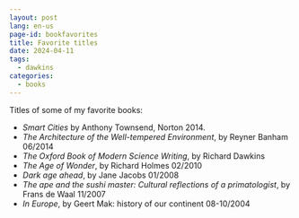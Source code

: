 ```yaml
---
layout: post
lang: en-us
page-id: bookfavorites
title: Favorite titles
date: 2024-04-11
tags:
  - dawkins
categories:
  - books
---
```


Titles of some of my favorite books:

- *Smart Cities* by Anthony Townsend, Norton 2014.
- *The Architecture of the Well-tempered Environment*, by Reyner Banham 06/2014
- *The Oxford Book of Modern Science Writing*, by Richard Dawkins
- *The Age of Wonder*, by Richard Holmes 02/2010
- *Dark age ahead*, by Jane Jacobs 01/2008
- *The ape and the sushi master: Cultural reflections of a primatologist*, by Frans de Waal 11/2007
- *In Europe*, by Geert Mak: history of our continent 08-10/2004
